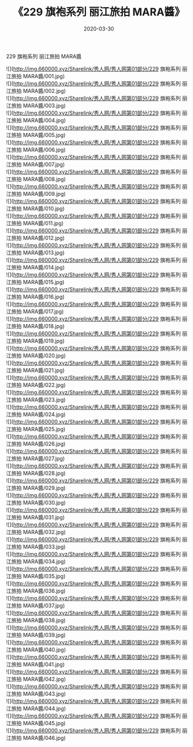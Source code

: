 ﻿---
layout: post
title:  《229 旗袍系列 丽江旅拍 MARA醬》
date:   2020-03-30
img: http://img.660000.xyz/Sharelink/秀人网/秀人网第01部分/229 旗袍系列 丽江旅拍 MARA醬/000.jpg
categories: [美女, 清纯, 唯美]
---

229 旗袍系列 丽江旅拍 MARA醬

  ![](http://img.660000.xyz/Sharelink/秀人网/秀人网第01部分/229 旗袍系列 丽江旅拍 MARA醬/001.jpg) <br> ![](http://img.660000.xyz/Sharelink/秀人网/秀人网第01部分/229 旗袍系列 丽江旅拍 MARA醬/002.jpg) <br> ![](http://img.660000.xyz/Sharelink/秀人网/秀人网第01部分/229 旗袍系列 丽江旅拍 MARA醬/003.jpg) <br> ![](http://img.660000.xyz/Sharelink/秀人网/秀人网第01部分/229 旗袍系列 丽江旅拍 MARA醬/004.jpg) <br> ![](http://img.660000.xyz/Sharelink/秀人网/秀人网第01部分/229 旗袍系列 丽江旅拍 MARA醬/005.jpg) <br> ![](http://img.660000.xyz/Sharelink/秀人网/秀人网第01部分/229 旗袍系列 丽江旅拍 MARA醬/006.jpg) <br> ![](http://img.660000.xyz/Sharelink/秀人网/秀人网第01部分/229 旗袍系列 丽江旅拍 MARA醬/007.jpg) <br> ![](http://img.660000.xyz/Sharelink/秀人网/秀人网第01部分/229 旗袍系列 丽江旅拍 MARA醬/008.jpg) <br> ![](http://img.660000.xyz/Sharelink/秀人网/秀人网第01部分/229 旗袍系列 丽江旅拍 MARA醬/009.jpg) <br> ![](http://img.660000.xyz/Sharelink/秀人网/秀人网第01部分/229 旗袍系列 丽江旅拍 MARA醬/010.jpg) <br> ![](http://img.660000.xyz/Sharelink/秀人网/秀人网第01部分/229 旗袍系列 丽江旅拍 MARA醬/011.jpg) <br> ![](http://img.660000.xyz/Sharelink/秀人网/秀人网第01部分/229 旗袍系列 丽江旅拍 MARA醬/012.jpg) <br> ![](http://img.660000.xyz/Sharelink/秀人网/秀人网第01部分/229 旗袍系列 丽江旅拍 MARA醬/013.jpg) <br> ![](http://img.660000.xyz/Sharelink/秀人网/秀人网第01部分/229 旗袍系列 丽江旅拍 MARA醬/014.jpg) <br> ![](http://img.660000.xyz/Sharelink/秀人网/秀人网第01部分/229 旗袍系列 丽江旅拍 MARA醬/015.jpg) <br> ![](http://img.660000.xyz/Sharelink/秀人网/秀人网第01部分/229 旗袍系列 丽江旅拍 MARA醬/016.jpg) <br> ![](http://img.660000.xyz/Sharelink/秀人网/秀人网第01部分/229 旗袍系列 丽江旅拍 MARA醬/017.jpg) <br> ![](http://img.660000.xyz/Sharelink/秀人网/秀人网第01部分/229 旗袍系列 丽江旅拍 MARA醬/018.jpg) <br> ![](http://img.660000.xyz/Sharelink/秀人网/秀人网第01部分/229 旗袍系列 丽江旅拍 MARA醬/019.jpg) <br> ![](http://img.660000.xyz/Sharelink/秀人网/秀人网第01部分/229 旗袍系列 丽江旅拍 MARA醬/020.jpg) <br> ![](http://img.660000.xyz/Sharelink/秀人网/秀人网第01部分/229 旗袍系列 丽江旅拍 MARA醬/021.jpg) <br> ![](http://img.660000.xyz/Sharelink/秀人网/秀人网第01部分/229 旗袍系列 丽江旅拍 MARA醬/022.jpg) <br> ![](http://img.660000.xyz/Sharelink/秀人网/秀人网第01部分/229 旗袍系列 丽江旅拍 MARA醬/023.jpg) <br> ![](http://img.660000.xyz/Sharelink/秀人网/秀人网第01部分/229 旗袍系列 丽江旅拍 MARA醬/024.jpg) <br> ![](http://img.660000.xyz/Sharelink/秀人网/秀人网第01部分/229 旗袍系列 丽江旅拍 MARA醬/025.jpg) <br> ![](http://img.660000.xyz/Sharelink/秀人网/秀人网第01部分/229 旗袍系列 丽江旅拍 MARA醬/026.jpg) <br> ![](http://img.660000.xyz/Sharelink/秀人网/秀人网第01部分/229 旗袍系列 丽江旅拍 MARA醬/027.jpg) <br> ![](http://img.660000.xyz/Sharelink/秀人网/秀人网第01部分/229 旗袍系列 丽江旅拍 MARA醬/028.jpg) <br> ![](http://img.660000.xyz/Sharelink/秀人网/秀人网第01部分/229 旗袍系列 丽江旅拍 MARA醬/029.jpg) <br> ![](http://img.660000.xyz/Sharelink/秀人网/秀人网第01部分/229 旗袍系列 丽江旅拍 MARA醬/030.jpg) <br> ![](http://img.660000.xyz/Sharelink/秀人网/秀人网第01部分/229 旗袍系列 丽江旅拍 MARA醬/031.jpg) <br> ![](http://img.660000.xyz/Sharelink/秀人网/秀人网第01部分/229 旗袍系列 丽江旅拍 MARA醬/032.jpg) <br> ![](http://img.660000.xyz/Sharelink/秀人网/秀人网第01部分/229 旗袍系列 丽江旅拍 MARA醬/033.jpg) <br> ![](http://img.660000.xyz/Sharelink/秀人网/秀人网第01部分/229 旗袍系列 丽江旅拍 MARA醬/034.jpg) <br> ![](http://img.660000.xyz/Sharelink/秀人网/秀人网第01部分/229 旗袍系列 丽江旅拍 MARA醬/035.jpg) <br> ![](http://img.660000.xyz/Sharelink/秀人网/秀人网第01部分/229 旗袍系列 丽江旅拍 MARA醬/036.jpg) <br> ![](http://img.660000.xyz/Sharelink/秀人网/秀人网第01部分/229 旗袍系列 丽江旅拍 MARA醬/037.jpg) <br> ![](http://img.660000.xyz/Sharelink/秀人网/秀人网第01部分/229 旗袍系列 丽江旅拍 MARA醬/038.jpg) <br> ![](http://img.660000.xyz/Sharelink/秀人网/秀人网第01部分/229 旗袍系列 丽江旅拍 MARA醬/039.jpg) <br> ![](http://img.660000.xyz/Sharelink/秀人网/秀人网第01部分/229 旗袍系列 丽江旅拍 MARA醬/040.jpg) <br> ![](http://img.660000.xyz/Sharelink/秀人网/秀人网第01部分/229 旗袍系列 丽江旅拍 MARA醬/041.jpg) <br> ![](http://img.660000.xyz/Sharelink/秀人网/秀人网第01部分/229 旗袍系列 丽江旅拍 MARA醬/042.jpg) <br> ![](http://img.660000.xyz/Sharelink/秀人网/秀人网第01部分/229 旗袍系列 丽江旅拍 MARA醬/043.jpg) <br> ![](http://img.660000.xyz/Sharelink/秀人网/秀人网第01部分/229 旗袍系列 丽江旅拍 MARA醬/044.jpg) <br> ![](http://img.660000.xyz/Sharelink/秀人网/秀人网第01部分/229 旗袍系列 丽江旅拍 MARA醬/045.jpg) <br> ![](http://img.660000.xyz/Sharelink/秀人网/秀人网第01部分/229 旗袍系列 丽江旅拍 MARA醬/046.jpg) <br>